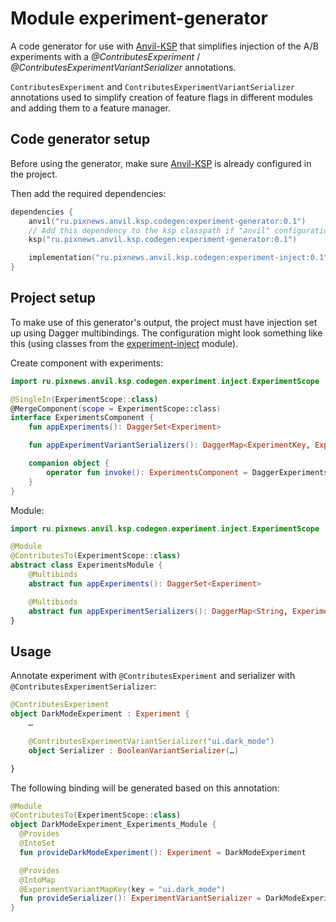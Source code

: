 # Module experiment-generator

A code generator for use with [Anvil-KSP] that simplifies injection of the A/B experiments 
with a _@ContributesExperiment_ / _@ContributesExperimentVariantSerializer_ annotations.

`ContributesExperiment` and `ContributesExperimentVariantSerializer` annotations used to simplify creation of feature flags in different modules and adding them to a feature manager.

## Code generator setup

Before using the generator, make sure [Anvil-KSP] is already configured in the project.

Then add the required dependencies:

```kotlin
dependencies {
    anvil("ru.pixnews.anvil.ksp.codegen:experiment-generator:0.1")
    // Add this dependency to the ksp classpath if "anvil" configuration doesn't work for some reason:
    ksp("ru.pixnews.anvil.ksp.codegen:experiment-generator:0.1")

    implementation("ru.pixnews.anvil.ksp.codegen:experiment-inject:0.1")
}
```

## Project setup

To make use of this generator's output, the project must have injection set up using Dagger multibindings.
The configuration might look something like this (using classes from the [experiment-inject] module).

Create component with experiments:

```kotlin
import ru.pixnews.anvil.ksp.codegen.experiment.inject.ExperimentScope

@SingleIn(ExperimentScope::class)
@MergeComponent(scope = ExperimentScope::class)
interface ExperimentsComponent {
    fun appExperiments(): DaggerSet<Experiment>

    fun appExperimentVariantSerializers(): DaggerMap<ExperimentKey, ExperimentVariantSerializer>

    companion object {
        operator fun invoke(): ExperimentsComponent = DaggerExperimentsComponent.create()
    }
}
```

Module:

```kotlin
import ru.pixnews.anvil.ksp.codegen.experiment.inject.ExperimentScope

@Module
@ContributesTo(ExperimentScope::class)
abstract class ExperimentsModule {
    @Multibinds
    abstract fun appExperiments(): DaggerSet<Experiment>

    @Multibinds
    abstract fun appExperimentSerializers(): DaggerMap<String, ExperimentVariantSerializer>
}
```

## Usage

Annotate experiment with `@ContributesExperiment` and serializer with `@ContributesExperimentSerializer`:

```kotlin
@ContributesExperiment
object DarkModeExperiment : Experiment {
    …

    @ContributesExperimentVariantSerializer("ui.dark_mode")
    object Serializer : BooleanVariantSerializer(…)

}
```

The following binding will be generated based on this annotation:

```kotlin
@Module
@ContributesTo(ExperimentScope::class)
object DarkModeExperiment_Experiments_Module {
  @Provides
  @IntoSet
  fun provideDarkModeExperiment(): Experiment = DarkModeExperiment

  @Provides
  @IntoMap
  @ExperimentVariantMapKey(key = "ui.dark_mode")
  fun provideSerializer(): ExperimentVariantSerializer = DarkModeExperiment.Serializer
}
```

[Anvil-KSP]: https://github.com/ZacSweers/anvil
[experiment-inject]: https://illarionov.github.io/pixnews-anvil-codegen/experiment-inject/
